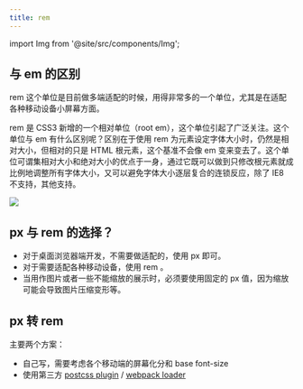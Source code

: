 ```yaml
---
title: rem
---
```


import Img from '@site/src/components/Img';

## 与 em 的区别

rem 这个单位是目前做多端适配的时候，用得非常多的一个单位，尤其是在适配各种移动设备小屏幕方面。

rem 是 CSS3 新增的一个相对单位（root em），这个单位引起了广泛关注。这个单位与 em 有什么区别呢？区别在于使用 rem 为元素设定字体大小时，仍然是相对大小，但相对的只是 HTML 根元素，这个基准不会像 em 变来变去了。这个单位可谓集相对大小和绝对大小的优点于一身，通过它既可以做到只修改根元素就成比例地调整所有字体大小，又可以避免字体大小逐层复合的连锁反应，除了 IE8 不支持，其他支持。

<img src='https://cosmos-x.oss-cn-hangzhou.aliyuncs.com/Rqpn1b.jpg'/>

## px 与 rem 的选择？

- 对于桌面浏览器端开发，不需要做适配的，使用 px 即可。
- 对于需要适配各种移动设备，使用 rem 。
- 当用作图片或者一些不能缩放的展示时，必须要使用固定的 px 值，因为缩放可能会导致图片压缩变形等。

## px 转 rem

主要两个方案：

- 自己写，需要考虑各个移动端的屏幕化分和 base font-size
- 使用第三方 [postcss plugin](https://github.com/cuth/postcss-pxtorem) / [webpack loader](https://github.com/songsiqi/px2rem)
